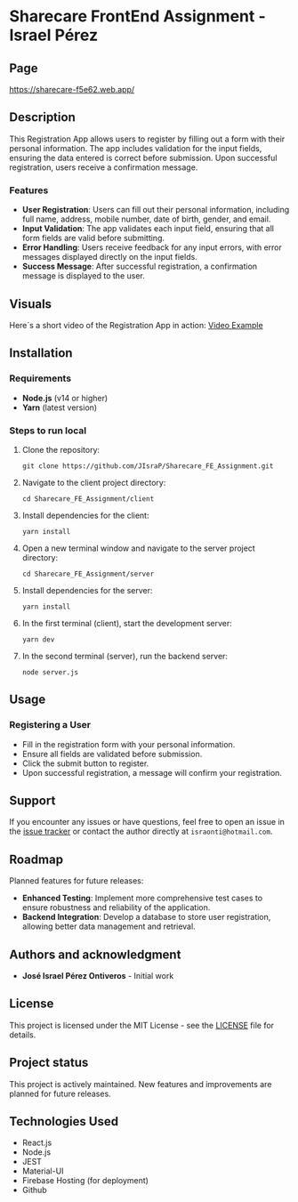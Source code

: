 # Sharecare FrontEnd Assignment - Israel Pérez

## Page
https://sharecare-f5e62.web.app/

## Description
This Registration App allows users to register by filling out a form with their personal information. The app includes validation for the input fields, ensuring the data entered is correct before submission. Upon successful registration, users receive a confirmation message.

### Features
- **User Registration**: Users can fill out their personal information, including full name, address, mobile number, date of birth, gender, and email.
- **Input Validation**: The app validates each input field, ensuring that all form fields are valid before submitting.
- **Error Handling**: Users receive feedback for any input errors, with error messages displayed directly on the input fields.
- **Success Message**: After successful registration, a confirmation message is displayed to the user.

## Visuals
Here´s a short video of the Registration App in action:
[Video Example](https://drive.google.com/file/d/1MTa8DHvyo1M4JNMT_y93ZmWJHtHXZhLf/view?usp=sharing)

## Installation
### Requirements
- **Node.js** (v14 or higher)
- **Yarn** (latest version)

### Steps to run local

1. Clone the repository:
    ```
    git clone https://github.com/JIsraP/Sharecare_FE_Assignment.git
    ```
2. Navigate to the client project directory:
    ```
    cd Sharecare_FE_Assignment/client
    ```
3. Install dependencies for the client:
    ```
    yarn install
    ```
4. Open a new terminal window and navigate to the server project directory:
    ```
    cd Sharecare_FE_Assignment/server
    ```
5. Install dependencies for the server:
    ```
    yarn install
    ```
6. In the first terminal (client), start the development server:
    ```
    yarn dev
    ```
7. In the second terminal (server), run the backend server:
    ```
    node server.js
    ```

## Usage

### Registering a User

- Fill in the registration form with your personal information.
- Ensure all fields are validated before submission.
- Click the submit button to register.
- Upon successful registration, a message will confirm your registration.

## Support
If you encounter any issues or have questions, feel free to open an issue in the [issue tracker](https://github.com/JIsraP/Sharecare_FE_Assignment/issues) or contact the author directly at `israonti@hotmail.com`.

## Roadmap
Planned features for future releases:
- **Enhanced Testing**: Implement more comprehensive test cases to ensure robustness and reliability of the application.
- **Backend Integration**: Develop a database to store user registration, allowing better data management and retrieval.

## Authors and acknowledgment
- **José Israel Pérez Ontiveros** - Initial work

## License
This project is licensed under the MIT License - see the [LICENSE](LICENSE) file for details.

## Project status
This project is actively maintained. New features and improvements are planned for future releases.

## Technologies Used

- React.js
- Node.js
- JEST
- Material-UI
- Firebase Hosting (for deployment)
- Github